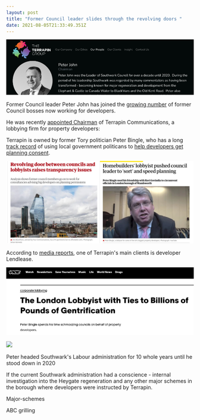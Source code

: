 ```yaml
---
layout: post
title: "Former Council leader slides through the revolving doors "
date: 2021-08-05T21:33:49.351Z
---
```

![](/img/pjterrapin.png)

Former Council leader Peter John has joined the [growing number](https://www.35percent.org/revolving-doors/) of former Council bosses now working for developers.

He was recently [appointed Chairman](https://www.terrapingroup.co.uk/ourPeople/17) of Terrapin Communications, a lobbying firm for property developers:

Terrapin is owned by former Tory politician Peter Bingle, who has a long [track record](https://www.theguardian.com/uk-news/2018/sep/13/home-builders-lobbyist-pushed-council-leader-to-sort-and-speed-planning) of using local government politicans to [help developers get planning consent](https://www.theguardian.com/uk-news/2018/sep/13/home-builders-lobbyist-pushed-council-leader-to-sort-and-speed-planning).

![](/img/terrapincomp.jpg)

According to [media reports](https://www.vice.com/en/article/43avj3/the-london-lobbyist-with-ties-to-billions-of-pounds-of-gentrification), one of Terrapin's main clients is developer Lendlease.

![](/img/terrapinvice.png)

![](https://southwarknotes.files.wordpress.com/2020/11/pj-bingle-1-2.jpg?w=768)

Peter headed Southwark's Labour administration for 10 whole years until he stood down in 2020

If the current Southwark administration had a conscience - internal investigation into the Heygate regeneration and any other major schemes in the borough where developers were instructed by Terrapin.

Major-schemes

ABC grilling